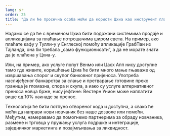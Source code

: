 ```yaml
---
lang: sr
order: 25
title: "Да ли ће просечна особа моћи да користи Цхиа као инструмент плаћања?"
---
```


Надамо се да ће с временом Цхиа бити подржани системима продаје и апликацијама за плаћање потрошачима широм света. На пример, ако плаћате кафу у Тулли-у у Енглеској помоћу апликације ГрабПаи из Тајланда, она би требала „само функционисати“, а да не морате знати да је плаћена у Цхиа-у.

Или, на пример, ако услуге попут Венмо или Цасх Апп нису доступне тамо где живите, коришћење Цхиа ће бити много мање гњаваже од извршавања спорог и скупог банковног пријеноса. Употреба наслијеђеног банкарства за слање и претварање готовине преко граница је гломазна, спора и скупа, а иако су услуге алтернативног преноса новца брже, нису јефтине: Вестерн Унион може наплатити више од 10% накнаде за пренос.

Технологија ће бити потпуно отвореног кода и доступна, а свако ће моћи да направи нови новчаник без наше дозволе или помоћи. Међутим, намеравамо да помогнемо партнерима за обраду новчаника, размене и трговца у пружању услуга подршке и интеграције, заједничког маркетинга и позајмљивања за ликвидност.
